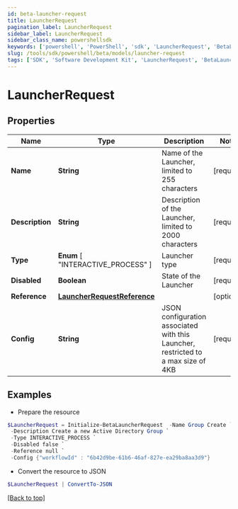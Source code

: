 ```yaml
---
id: beta-launcher-request
title: LauncherRequest
pagination_label: LauncherRequest
sidebar_label: LauncherRequest
sidebar_class_name: powershellsdk
keywords: ['powershell', 'PowerShell', 'sdk', 'LauncherRequest', 'BetaLauncherRequest'] 
slug: /tools/sdk/powershell/beta/models/launcher-request
tags: ['SDK', 'Software Development Kit', 'LauncherRequest', 'BetaLauncherRequest']
---
```



# LauncherRequest

## Properties

Name | Type | Description | Notes
------------ | ------------- | ------------- | -------------
**Name** | **String** | Name of the Launcher, limited to 255 characters | [required]
**Description** | **String** | Description of the Launcher, limited to 2000 characters | [required]
**Type** |  **Enum** [  "INTERACTIVE_PROCESS" ] | Launcher type | [required]
**Disabled** | **Boolean** | State of the Launcher | [required]
**Reference** | [**LauncherRequestReference**](launcher-request-reference) |  | [optional] 
**Config** | **String** | JSON configuration associated with this Launcher, restricted to a max size of 4KB  | [required]

## Examples

- Prepare the resource
```powershell
$LauncherRequest = Initialize-BetaLauncherRequest  -Name Group Create `
 -Description Create a new Active Directory Group `
 -Type INTERACTIVE_PROCESS `
 -Disabled false `
 -Reference null `
 -Config {"workflowId" : "6b42d9be-61b6-46af-827e-ea29ba8aa3d9"}
```

- Convert the resource to JSON
```powershell
$LauncherRequest | ConvertTo-JSON
```


[[Back to top]](#) 

